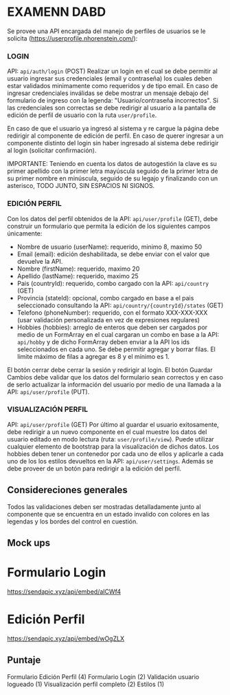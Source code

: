# EXAMENN DABD

Se provee una API encargada del manejo de perfiles de usuarios se le solicita (https://userprofile.nhorenstein.com/):

### LOGIN

API: `api/auth/login` (POST)
Realizar un login en el cual se debe permitir al usuario ingresar sus credenciales (email y contraseña) los cuales deben estar validados minimamente como requeridos y de tipo email. En caso de ingresar credenciales inválidas se debe mostrar un mensaje debajo del formulario de ingreso con la legenda: "Usuario/contraseña incorrectos".
Si las credenciales son correctas se debe redirigir al usuario a la pantalla de edición de perfil de usuario con la ruta `user/profile`.

En caso de que el usuario ya ingresó al sistema y re cargue la página debe redirigir al componente de edición de perfil. En caso de querer ingresar a un componente distinto del login sin haber ingresado al sistema debe redirigir al login (solicitar confirmación).

IMPORTANTE: Teniendo en cuenta los datos de autogestión la clave es su primer apellido con la primer letra mayúscula seguido de la primer letra de su primer nombre en minúscula, seguido de su legajo y finalizando con un asterisco, TODO JUNTO, SIN ESPACIOS NI SIGNOS.

### EDICIÓN PERFIL

Con los datos del perfil obtenidos de la API: `api/user/profile` (GET), debe construir un formulario que permita la edición de los siguientes campos únicamente:
- Nombre de usuario (userName): requerido, minimo 8, maximo 50
- Email (email): edición deshabilitada, se debe enviar con el valor que devuelve la API.
- Nombre (firstName): requerido, maximo 20
- Apellido (lastName): requerido, maximo 25
- Pais (countryId): requerido, combo cargado con la API: `api/country` (GET)
- Provincia (stateId): opcional, combo cargado en base a el pais seleccionado consultando la API: `api/country/{countryId}/states` (GET)
- Telefono (phoneNumber): requerido, con el formato XXX-XXX-XXX (usar validación personalizada en vez de expresiones regulares)
- Hobbies (hobbies): arreglo de enteros que deben ser cargados por medio de un FormArray en el cual cargaran un combo en base a la API: `api/hobby` y de dicho FormArray deben enviar a la API los ids seleccionados en cada uno. Se debe permitir agregar y borrar filas. El limite máximo de filas a agregar es 8 y el mínimo es 1.

El botón cerrar debe cerrar la sesión y redirigir al login. El botón Guardar Cambios debe validar que los datos del formulario sean correctos y en caso de serlo actualizar la información del usuario por medio de una llamada a la API: `api/user/profile` (PUT).

### VISUALIZACIÓN PERFIL

API: `api/user/profile` (GET)
Por último al guardar el usuario exitosamente, debe redirigir a un nuevo componente en el cual muestre los datos del usuario editado en modo lectura (ruta: `user/profile/view`). Puede utilizar cualquier elemento de bootstrap para la visualización de dichos datos. Los hobbies deben tener un contenedor por cada uno de ellos y aplicarle a cada uno de los los estilos devueltos en la API: `api/user/settings`.
Además se debe proveer de un botón para redirigir a la edición del perfil.

## Considereciones generales

Todos las validaciones deben ser mostradas detalladamente junto al componente que se encuentra en un estado invalido con colores en las legendas y los bordes del control en cuestión.

## Mock ups

# Formulario Login
https://sendapic.xyz/api/embed/aICWf4

# Edición Perfil
https://sendapic.xyz/api/embed/wOgZLX

## Puntaje

Formulario Edición Perfil (4)
Formulario Login (2)
Validación usuario logueado (1)
Visualización perfil completo (2)
Estilos (1)
